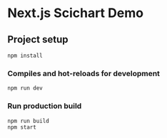 # Next.js Scichart Demo

## Project setup
```
npm install
```

### Compiles and hot-reloads for development
```
npm run dev
```

### Run production build
```
npm run build
npm start
```
